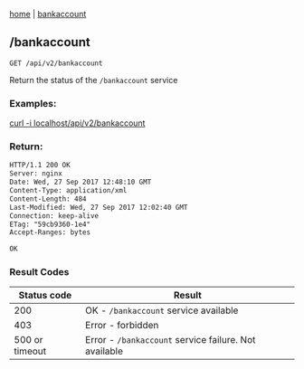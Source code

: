 [home](/home) | [bankaccount](/docs/api/v2/bankaccount)

## /bankaccount

`GET /api/v2/bankaccount`

Return the status of the `/bankaccount` service

### Examples: 

[curl -i localhost/api/v2/bankaccount](/api/v2/bankaccount)


### Return:
```html
HTTP/1.1 200 OK
Server: nginx
Date: Wed, 27 Sep 2017 12:48:10 GMT
Content-Type: application/xml
Content-Length: 484
Last-Modified: Wed, 27 Sep 2017 12:02:40 GMT
Connection: keep-alive
ETag: "59cb9360-1e4"
Accept-Ranges: bytes

OK
```

### Result Codes
Status code|Result
---|---
200|OK - `/bankaccount` service available
403|Error - forbidden
500 or timeout|Error - `/bankaccount` service failure. Not available
